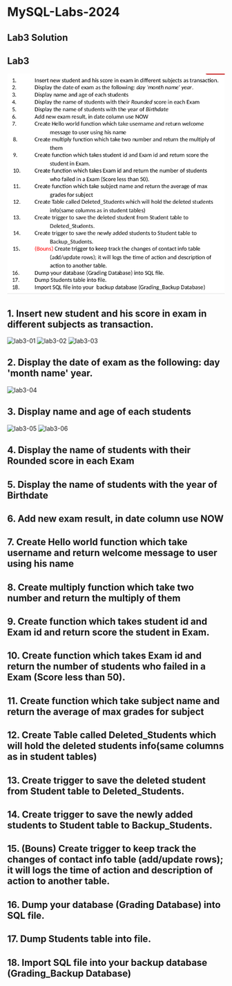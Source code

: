 # MySQL-Labs-2024
## Lab3 Solution

## Lab3
![lab3](https://github.com/fatmakhaledosman/MySQL-Labs-2024/blob/main/Labs-images/lab3.png)

## 1. Insert new student and his score in exam in different subjects as transaction.
![lab3-01]()
![lab3-02]()
![lab3-03]()

## 2. Display the date of exam as the following: day 'month name' year.
![lab3-04]()

## 3. Display name and age of each students
![lab3-05]()
![lab3-06]()

## 4. Display the name of students with their Rounded score in each Exam


## 5. Display the name of students with the year of Birthdate


## 6. Add new exam result, in date column use NOW


## 7. Create Hello world function which take username and return welcome message to user using his name


## 8. Create multiply function which take two number and return the multiply of them


## 9. Create function which takes student id and Exam id and return score the student in Exam.


## 10. Create function which takes Exam id and return the number of students who failed in a Exam (Score less than 50).


## 11. Create function which take subject name and return the average of max grades for subject


## 12. Create Table called Deleted_Students which will hold the deleted students info(same columns as in student tables)


## 13. Create trigger to save the deleted student from Student table to Deleted_Students.


## 14. Create trigger to save the newly added students to Student table to Backup_Students.


## 15. (Bouns) Create trigger to keep track the changes of contact info table (add/update rows); it will logs the time of action and description of action to another table.


## 16. Dump your database (Grading Database) into SQL file.


## 17. Dump Students table into file.


## 18. Import SQL file into your backup database (Grading_Backup Database)

